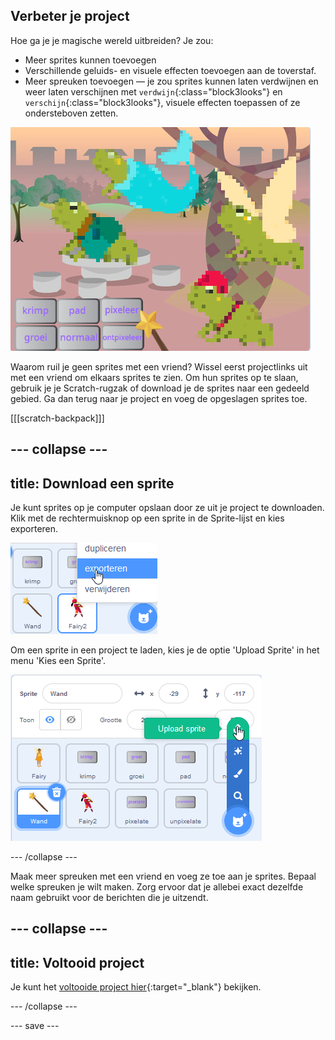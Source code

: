 ## Verbeter je project

Hoe ga je je magische wereld uitbreiden? Je zou:
+ Meer sprites kunnen toevoegen
+ Verschillende geluids- en visuele effecten toevoegen aan de toverstaf.
+ Meer spreuken toevoegen — je zou sprites kunnen laten verdwijnen en weer laten verschijnen met `verdwijn`{:class="block3looks"} en `verschijn`{:class="block3looks"}, visuele effecten toepassen of ze ondersteboven zetten.

![Een project met vier sprites en nieuwe pixeleer-spreukknoppen.](images/upgrade-step.png)

Waarom ruil je geen sprites met een vriend? Wissel eerst projectlinks uit met een vriend om elkaars sprites te zien. Om hun sprites op te slaan, gebruik je je Scratch-rugzak of download je de sprites naar een gedeeld gebied. Ga dan terug naar je project en voeg de opgeslagen sprites toe.

[[[scratch-backpack]]]

--- collapse ---
---
title: Download een sprite
---

Je kunt sprites op je computer opslaan door ze uit je project te downloaden. Klik met de rechtermuisknop op een sprite in de Sprite-lijst en kies exporteren.

![Het pop-upmenu in de sprite-lijst.](images/export-sprite.png)

Om een sprite in een project te laden, kies je de optie 'Upload Sprite' in het menu 'Kies een Sprite'.

![Het uitgebreide menu Kies een Sprite met de optie Upload Sprite.](images/upload-sprite.png)

--- /collapse ---

Maak meer spreuken met een vriend en voeg ze toe aan je sprites. Bepaal welke spreuken je wilt maken. Zorg ervoor dat je allebei exact dezelfde naam gebruikt voor de berichten die je uitzendt.

--- collapse ---
---
title: Voltooid project
---

Je kunt het [voltooide project hier](https://scratch.mit.edu/projects/660082625/){:target="_blank"} bekijken.

--- /collapse ---

--- save ---
